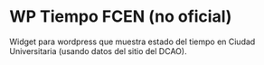 # WP Tiempo FCEN (no oficial)
Widget para wordpress que muestra estado del tiempo en Ciudad Universitaria (usando datos del sitio del DCAO).